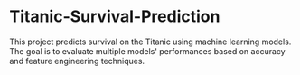 # Titanic-Survival-Prediction
This project predicts survival on the Titanic using machine learning models. The goal is to evaluate multiple models' performances based on accuracy and feature engineering techniques.
